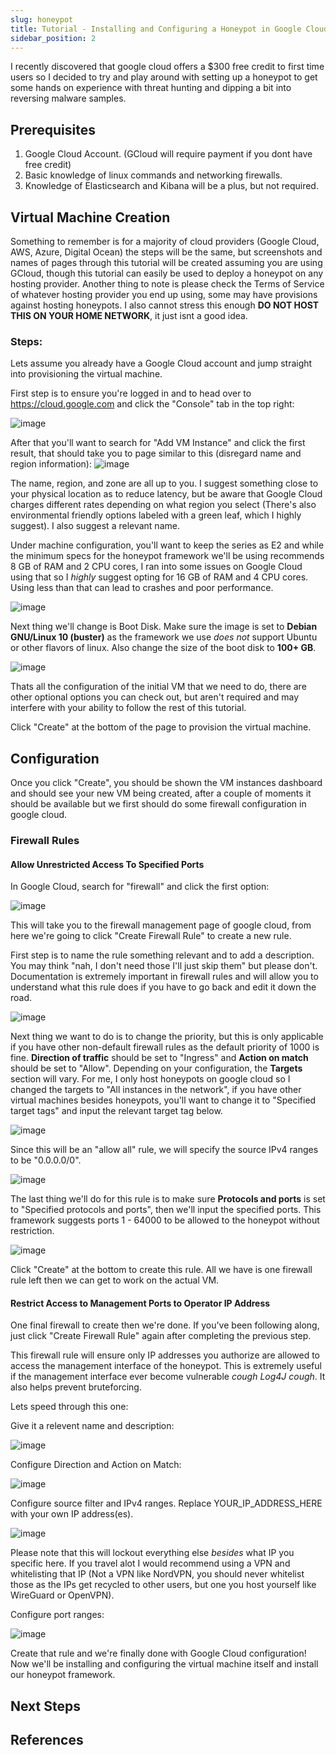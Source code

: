 ```yaml
---
slug: honeypot
title: Tutorial - Installing and Configuring a Honeypot in Google Cloud
sidebar_position: 2
---
```


I recently discovered that google cloud offers a $300 free credit to first time users so I decided to try and play around with setting up a honeypot to get some hands on experience with threat hunting and dipping a bit into reversing malware samples. 

## Prerequisites
1. Google Cloud Account. (GCloud will require payment if you dont have free credit)
2. Basic knowledge of linux commands and networking firewalls.
3. Knowledge of Elasticsearch and Kibana will be a plus, but not required.
## Virtual Machine Creation
Something to remember is for a majority of cloud providers (Google Cloud, AWS, Azure, Digital Ocean) the steps will be the same, but screenshots and names of pages through this tutorial will be created assuming you are using GCloud, though this tutorial can easily be used to deploy a honeypot on any hosting provider.
Another thing to note is please check the Terms of Service of whatever hosting provider you end up using, some may have provisions against hosting honeypots. I also cannot stress this enough **DO NOT HOST THIS ON YOUR HOME NETWORK**, it just isnt a good idea.

### Steps:
Lets assume you already have a Google Cloud account and jump straight into provisioning the virtual machine. 

First step is to ensure you're logged in and to head over to https://cloud.google.com and click the "Console" tab in the top right:

![image](/img/honeypot_tut/chrome_lbmqu91aak.png)

After that you'll want to search for "Add VM Instance" and click the first result, that should take you to page similar to this (disregard name and region information):
![image](/img/honeypot_tut/Pasted_image_20220111222953.png)

The name, region, and zone are all up to you. I suggest something close to your physical location as to reduce latency, but be aware that Google Cloud charges different rates depending on what region you select (There's also environmental friendly options labeled with a green leaf, which I highly suggest). I also suggest a relevant name.

Under machine configuration, you'll want to keep the series as E2 and while the minimum specs for the honeypot framework we'll be using recommends 8 GB of RAM and 2 CPU cores, I ran into some issues on Google Cloud using that so I *highly* suggest opting for 16 GB of RAM and 4 CPU cores. Using less than that can lead to crashes and poor performance.

![image](/img/honeypot_tut/chrome_bDbQQbbNyU.png)

Next thing we'll change is Boot Disk. Make sure the image is set to **Debian GNU/Linux 10 (buster)** as the framework we use *does not* support Ubuntu or other flavors of linux. Also change the size of the boot disk to **100+ GB**. 

![image](/img/honeypot_tut/chrome_JK90dwoUTG.png)

Thats all the configuration of the initial VM that we need to do, there are other optional options you can check out, but aren't required and may interfere with your ability to follow the rest of this tutorial. 

Click "Create" at the bottom of the page to provision the virtual machine.

## Configuration
Once you click "Create", you should be shown the VM instances dashboard and should see your new VM being created, after a couple of moments it should be available but we first should do some firewall configuration in google cloud. 

### Firewall Rules
#### Allow Unrestricted Access To Specified Ports
In Google Cloud, search for "firewall" and click the first option:

![image](/img/honeypot_tut/chrome_7XhYnCiGd9.png)

This will take you to the firewall management page of google cloud, from here we're going to click "Create Firewall Rule" to create a new rule.

First step is to name the rule something relevant and to add a description. You may think "nah, I don't need those I'll just skip them" but please don't. Documentation is extremely important in firewall rules and will allow you to understand what this rule does if you have to go back and edit it down the road. 

![image](/img/honeypot_tut/chrome_nuP2nQ987k.png)

Next thing we want to do is to change the priority, but this is only applicable if you have other non-default firewall rules as the default priority of 1000 is fine. **Direction of traffic** should be set to "Ingress" and **Action on match** should be set to "Allow". 
Depending on your configuration, the **Targets** section will vary. For me, I only host honeypots on google cloud so I changed the targets to "All instances in the network", if you have other virtual machines besides honeypots, you'll want to change it to "Specified target tags" and input the relevant target tag below. 

![image](/img/honeypot_tut/chrome_Xvtw7p2xF3.png)

Since this will be an "allow all" rule, we will specify the source IPv4 ranges to be "0.0.0.0/0".

![image](/img/honeypot_tut/chrome_PBTvdwobs1.png)

The last thing we'll do for this rule is to make sure **Protocols and ports** is set to "Specified protocols and ports", then we'll input the specified ports. This framework suggests ports 1 - 64000 to be allowed to the honeypot without restriction.

![image](/img/honeypot_tut/chrome_OiyOCnPmbn_1.png)

Click "Create" at the bottom to create this rule. All we have is one firewall rule left then we can get to work on the actual VM.


#### Restrict Access to Management Ports to Operator IP Address
One final firewall to create then we're done. If you've been following along, just click "Create Firewall Rule" again after completing the previous step.

This firewall rule will ensure only IP addresses you authorize are allowed to access the management interface of the honeypot. This is extremely useful if the management interface ever become vulnerable *cough Log4J cough*. It also helps prevent bruteforcing.

Lets speed through this one:

Give it a relevent name and description:

![image](/img/honeypot_tut/chrome_WiGoV1IrYr.png)

Configure Direction and Action on Match:

![image](/img/honeypot_tut/chrome_4eS8tUfwI4.png)

Configure source filter and IPv4 ranges. Replace YOUR_IP_ADDRESS_HERE with your own IP address(es). 

![image](/img/honeypot_tut/chrome_pZYJLAh3p6.png)

Please note that this will lockout everything else *besides* what IP you specific here. If you travel alot I would recommend using a VPN and whitelisting that IP (Not a VPN like NordVPN, you should never whitelist those as the IPs get recycled to other users, but one you host yourself like WireGuard or OpenVPN).

Configure port ranges:

![image](/img/honeypot_tut/chrome_5qbc40j8sv.png)

Create that rule and we're finally done with Google Cloud configuration! Now we'll be installing and configuring the virtual machine itself and install our honeypot framework. 
## Next Steps

## References



